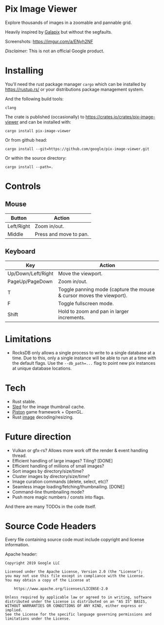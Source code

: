 # Pix Image Viewer

Explore thousands of images in a zoomable and pannable grid.

Heavily inspired by [Galapix](https://github.com/Galapix/galapix) but without
the segfaults.

Screenshots: https://imgur.com/a/ENyh2NF

*Disclaimer:* This is not an official Google product.

# Installing

You'll need the rust package manager `cargo` which can be installed by
https://rustup.rs/ or your distributions package management system.

And the following build tools:

    clang

The crate is published (occasionally) to
https://crates.io/crates/pix-image-viewer and can be installed with:

    cargo install pix-image-viewer

Or from github head:

    cargo install --git=https://github.com/google/pix-image-viewer.git

Or within the source directory:

    cargo install --path=.

# Controls

## Mouse

| Button | Action |
| ------ | ------ |
| Left/Right | Zoom in/out. |
| Middle | Press and move to pan. |

## Keyboard

| Key | Action |
| ------ | ------ |
| Up/Down/Left/Right | Move the viewport. |
| PageUp/PageDown | Zoom in/out. |
| T | Toggle panning mode (capture the mouse & cursor moves the viewport). |
| F | Toggle fullscreen mode. |
| Shift | Hold to zoom and pan in larger increments. |

# Limitations

*   RocksDB only allows a single process to write to a single database at a
    time. Due to this, only a single instance will be able to run at a time with
    the default flags. Use the `--db_path=...` flag to point new pix instances
    at unique database locations.

# Tech

*   Rust stable.
*   [Sled](https://github.com/spacejam/sled) for the image thumbnail cache.
*   [Piston](https://www.piston.rs/) game framework + OpenGL.
*   Rust [image](https://github.com/image-rs/image) decoding/resizing.

# Future direction

*   Vulkan or gfx-rs? Allows more work off the render & event handling thread.
*   Efficient handling of large images? Tiling? [DONE]
*   Efficient handling of millions of small images?
*   Sort images by directory/size/time?
*   Cluster images by directory/size/time?
*   Image curation commands (delete, select, etc)?
*   Seamless image loading/fetching/thumbnailing. [DONE]
*   Command-line thumbnailing mode?
*   Push more magic numbers / consts into flags.

And there are many TODOs in the code itself.

# Source Code Headers

Every file containing source code must include copyright and license
information.

Apache header:

    Copyright 2019 Google LLC

    Licensed under the Apache License, Version 2.0 (the "License");
    you may not use this file except in compliance with the License.
    You may obtain a copy of the License at

        https://www.apache.org/licenses/LICENSE-2.0

    Unless required by applicable law or agreed to in writing, software
    distributed under the License is distributed on an "AS IS" BASIS,
    WITHOUT WARRANTIES OR CONDITIONS OF ANY KIND, either express or implied.
    See the License for the specific language governing permissions and
    limitations under the License.

